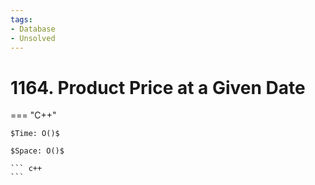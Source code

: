 ```yaml
---
tags:
- Database
- Unsolved
---
```



# 1164. Product Price at a Given Date

=== "C++"

    $Time: O()$

    $Space: O()$

    ``` c++
    ```